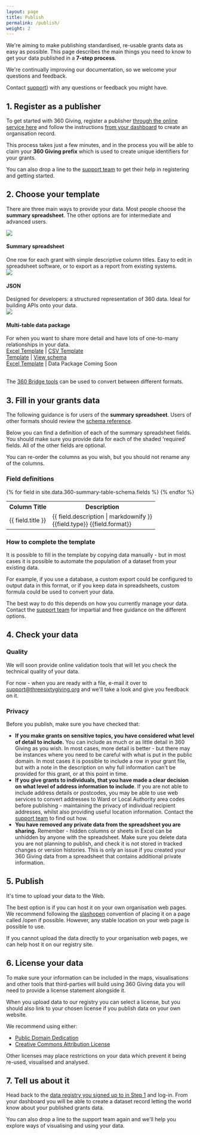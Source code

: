 ```yaml
---
layout: page
title: Publish
permalink: /publish/
weight: 2
---
```

<div id="toc"></div>

We're aiming to make publishing standardised, re-usable grants data as easy as possible. This page describes the main things you need to know to get your data published in a **7-step process**.

We're continually improving our documentation, so we welcome your questions and feedback.

Contact [support](/support/)) with any questions or feedback you might have.



## 1. Register as a publisher

To get started with 360 Giving, register a publisher [through the online service here](http://data.threesixtygiving.org/user/register) and follow the instructions [from your dashboard](http://data.threesixtygiving.org/dashboard) to create an organisation record.

This process takes just a few minutes, and in the process you will be able to claim your **360 Giving prefix** which is used to create unique identifiers for your grants.

You can also drop a line to the [support team](/support/) to get their help in registering and getting started. 

## 2. Choose your template

There are three main ways to provide your data. Most people choose the **summary spreadsheet**. The other options are for intermediate and advanced users.

<div class="section">
<div class="col span_1_of_3 center-text">
<img src="{{site.baseurl}}/assets/img/spreadsheet.png" class="icon-image"/>
<h4>Summary spreadsheet</h4>
One row for each grant with simple descriptive column titles. Easy to edit in spreadsheet software, or to export as a report from existing systems.
</div>
<div class="col span_1_of_3 center-text">
<img src="{{site.baseurl}}/assets/img/json.png" class="icon-image"/>
<h4>JSON</h4>
Designed for developers: a structured representation of 360 data. Ideal for building APIs onto your data.
</div>
<div class="col span_1_of_3 center-text">
<img src="{{site.baseurl}}/assets/img/package.png" class="icon-image"/>
<h4>Multi-table data package</h4>
For when you want to share more detail and have lots of one-to-many relationships in your data. 
</div>
</div>

<div class="section">
<div class="col span_1_of_3 center-text">
<a href="/assets/standard/schema/summary-table/360-giving-schema-titles.xlsx">Excel Template</a> | <a href="/assets/standard/schema/summary-table/360-giving-schema-titles.csv/Activity.csv">CSV Template</a>
</div>
<div class="col span_1_of_3 center-text">
<a href="/assets/json-template-temp.json">Template</a> | <a href="/docs/#json-schema">View schema</a>
</div>
<div class="col span_1_of_3 center-text">
<a href="/assets/standard/schema/multi-table/360-giving-schema-fields.xlsx">Excel Template</a> | Data Package Coming Soon
</div>
</div>

<br clear="all"/>

The [360 Bridge tools](/tools/) can be used to convert between different formats. 

## 3. Fill in your grants data

The following guidance is for users of the **summary spreadsheet**. Users of other formats should review the [schema reference](/docs/).

Below you can find a definition of each of the summary spreadsheet fields. You should make sure you provide data for each of the shaded 'required' fields. All of the other fields are optional. 

You can re-order the columns as you wish, but you should not rename any of the columns. 

### Field definitions

<table class="reference-table">
    <tr>
        <th>Column Title</th>
        <th>Description</th>
    </tr>
{% for field in site.data.360-summary-table-schema.fields %}
<tr {%if field.required %}class="required_field"{%endif%}>
    <td class="col-title">{{ field.title }}</td>
    <td class="col-desc">{{ field.description | markdownify }}</br><span class="extra-info">{{field.type}} {{field.format}}</span></td>
</tr>
{% endfor %}
</table>

### How to complete the template

It is possible to fill in the template by copying data manually - but in most cases it is possible to automate the population of a dataset from your existing data.

For example, if you use a database, a custom export could be configured to output data in this format, or if you keep data in spreadsheets, custom formula could be used to convert your data. 

The best way to do this depends on how you currently manage your data. Contact the [support team](/support/) for impartial and free guidance on the different options.

## 4. Check your data

### Quality

We will soon provide online validation tools that will let you check the technical quality of your data.

For now - when you are ready with a file, e-mail it over to support@threesixtygiving.org and we'll take a look and give you feedback on it.

### Privacy

Before you publish, make sure you have checked that:

* **If you make grants on sensitive topics, you have considered what level of detail to include.** You can include as much or as little detail in 360 Giving as you wish. In most cases, more detail is better - but there may be instances where you need to be careful with what is put in the public domain. In most cases it is possible to include a row in your grant file, but with a note in the description on why full information can't be provided for this grant, or at this point in time.
* **If you give grants to individuals, that you have made a clear decision on what level of address information to include**. If you are not able to include address details or postcodes, you may be able to use web services to convert addresses to Ward or Local Authority area codes before publishing - maintaining the privacy of individual recipient addresses, whilst also providing useful location information. Contact the [support team](/support/) to find out how.
* **You have removed any private data from the spreadsheet you are sharing.** Remember - hidden columns or sheets in Excel can be unhidden by anyone with the spreadsheet. Make sure you delete data you are not planning to publish, and check it is not stored in tracked changes or version histories. This is only an issue if you created your 360 Giving data from a spreadsheet that contains additional private information.

## 5. Publish

It's time to upload your data to the Web. 

The best option is if you can host it on your own organisation web pages. We recommend following the [slashopen](http://slashopen.net) convention of placing it on a page called /open if possible. However, any stable location on your web page is possible to use.

If you cannot upload the data directly to your organisation web pages, we can help host it on our registry site. 

## 6. License your data

To make sure your information can be included in the maps, visualisations and other tools that third-parties will build using 360 Giving data you will need to provide a license statement alongside it.

When you upload data to our registry you can select a license, but you should also link to your chosen license if you publish data on your own website.

We recommend using either:

* [Public Domain Dedication](https://creativecommons.org/licenses/publicdomain/)
* [Creative Commons Attribution License](https://creativecommons.org/licenses/by/4.0/)

Other licenses may place restrictions on your data which prevent it being re-used, visualised and analysed. 


## 7. Tell us about it

Head back to the [data registry you signed up to in Step 1](http://data.threesixtygiving.org) and log-in. From your dashboard you will be able to create a dataset record letting the world know about your published grants data. 

You can also drop a line to the support team again and we'll help you explore ways of visualising and using your data.



<script>
$('#toc').toc({
    'selectors': 'h2', //elements to use as headings
    'smoothScrolling': true, //enable or disable smooth scrolling on click
    'prefix': 'toc', //prefix for anchor tags and class names
    'onHighlight': function(el) {}, //called when a new section is highlighted 
    'highlightOnScroll': true, //add class to heading that is currently in focus
    'highlightOffset': 100, //offset to trigger the next headline
    'anchorName': function(i, heading, prefix) { //custom function for anchor name
        return prefix+i;
    },
    'headerText': function(i, heading, $heading) { //custom function building the header-item text
        return $heading.text();
    }
});
</script>
